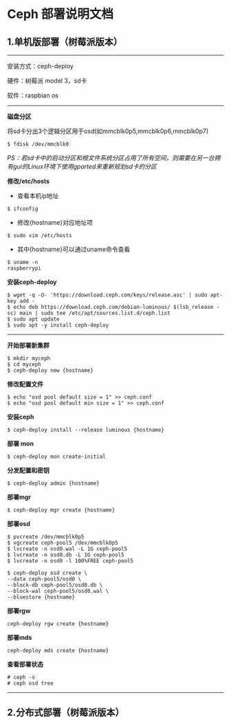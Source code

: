 # Ceph 部署说明文档

## 1.单机版部署（树莓派版本）
---
安装方式：ceph-deploy

硬件：树莓派 model 3，sd卡

软件：raspbian os

---

**磁盘分区**

将sd卡分出3个逻辑分区用于osd(如mmcblk0p5,mmcblk0p6,mmcblk0p7)
```
$ fdisk /dev/mmcblk0
```
*PS：若sd卡中的启动分区和根文件系统分区占用了所有空间，则需要在另一台拥有gui的Linux环境下使用gparted来重新规划sd卡的分区*


**修改/etc/hosts**
- 查看本机ip地址
```
$ ifconfig
```
- 修改{hostname}对应地址项
```
$ sudo vim /etc/hosts
```
- 其中{hostname}可以通过uname命令查看
```
$ uname -n
raspberrypi
```

**安装ceph-deploy**
```
$ wget -q -O- 'https://download.ceph.com/keys/release.asc' | sudo apt-key add -
$ echo deb https://download.ceph.com/debian-luminous/ $(lsb_release -sc) main | sudo tee /etc/apt/sources.list.d/ceph.list
$ sudo apt update
$ sudo apt -y install ceph-deploy
```
---

**开始部署新集群**
```
$ mkdir myceph
$ cd myceph
$ ceph-deploy new {hostname}
```

**修改配置文件**
```
$ echo "osd pool default size = 1" >> ceph.conf
$ echo "osd pool default min size = 1" >> ceph.conf
```
**安装ceph**
```
$ ceph-deploy install --release luminous {hostname}
```
**部署 mon**
```
$ ceph-deploy mon create-initial
```
**分发配置和密钥**
```
$ ceph-deploy admin {hostname}
```
**部署mgr**
```
$ ceph-deploy mgr create {hostname}
```
**部署osd**
```
$ pvcreate /dev/mmcblk0p5
$ vgcreate ceph-pool5 /dev/mmcblk0p5
$ lvcreate -n osd0.wal -L 1G ceph-pool5
$ lvcreate -n osd0.db -L 1G ceph-pool5
$ lvcreate -n osd0 -l 100%FREE ceph-pool5

$ ceph-deploy osd create \
--data ceph-pool5/osd0 \
--block-db ceph-pool5/osd0.db \
--block-wal ceph-pool5/osd0.wal \
--bluestore {hostname}
```

**部署rgw**
```
ceph-deploy rgw create {hostname}
```
**部署mds**
```
ceph-deploy mds create {hostname}
```


**查看部署状态**
```
# ceph -s
# ceph osd tree
```

---
## 2.分布式部署（树莓派版本）



